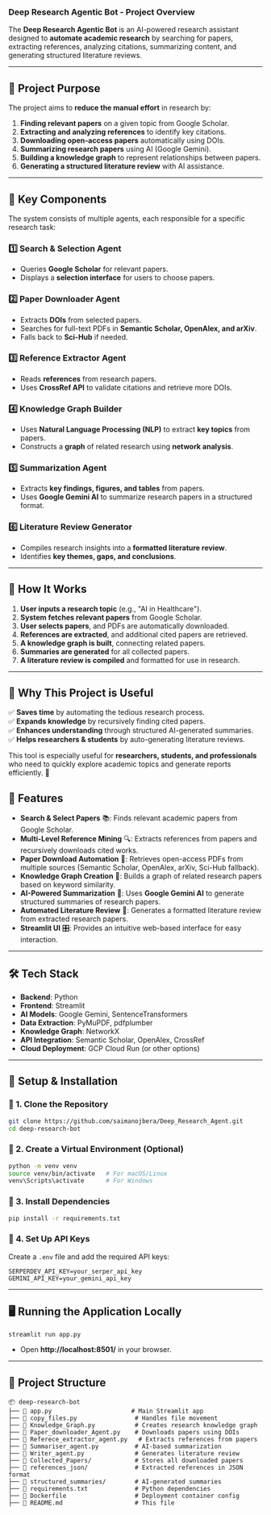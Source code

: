 ### **Deep Research Agentic Bot - Project Overview**  

The **Deep Research Agentic Bot** is an AI-powered research assistant designed to **automate academic research** by searching for papers, extracting references, analyzing citations, summarizing content, and generating structured literature reviews.  

---

## **🔹 Project Purpose**
The project aims to **reduce the manual effort** in research by:
1. **Finding relevant papers** on a given topic from Google Scholar.
2. **Extracting and analyzing references** to identify key citations.
3. **Downloading open-access papers** automatically using DOIs.
4. **Summarizing research papers** using AI (Google Gemini).
5. **Building a knowledge graph** to represent relationships between papers.
6. **Generating a structured literature review** with AI assistance.

---

## **🔹 Key Components**
The system consists of multiple agents, each responsible for a specific research task:

### **1️⃣ Search & Selection Agent**
- Queries **Google Scholar** for relevant papers.
- Displays a **selection interface** for users to choose papers.

### **2️⃣ Paper Downloader Agent**
- Extracts **DOIs** from selected papers.
- Searches for full-text PDFs in **Semantic Scholar, OpenAlex, and arXiv**.
- Falls back to **Sci-Hub** if needed.

### **3️⃣ Reference Extractor Agent**
- Reads **references** from research papers.
- Uses **CrossRef API** to validate citations and retrieve more DOIs.

### **4️⃣ Knowledge Graph Builder**
- Uses **Natural Language Processing (NLP)** to extract **key topics** from papers.
- Constructs a **graph** of related research using **network analysis**.

### **5️⃣ Summarization Agent**
- Extracts **key findings, figures, and tables** from papers.
- Uses **Google Gemini AI** to summarize research papers in a structured format.

### **6️⃣ Literature Review Generator**
- Compiles research insights into a **formatted literature review**.
- Identifies **key themes, gaps, and conclusions**.

---

## **🔹 How It Works**
1. **User inputs a research topic** (e.g., "AI in Healthcare").
2. **System fetches relevant papers** from Google Scholar.
3. **User selects papers**, and PDFs are automatically downloaded.
4. **References are extracted**, and additional cited papers are retrieved.
5. **A knowledge graph is built**, connecting related papers.
6. **Summaries are generated** for all collected papers.
7. **A literature review is compiled** and formatted for use in research.

---

## **🔹 Why This Project is Useful**
✅ **Saves time** by automating the tedious research process.  
✅ **Expands knowledge** by recursively finding cited papers.  
✅ **Enhances understanding** through structured AI-generated summaries.  
✅ **Helps researchers & students** by auto-generating literature reviews.  

This tool is especially useful for **researchers, students, and professionals** who need to quickly explore academic topics and generate reports efficiently. 🚀

## **📌 Features**
- **Search & Select Papers** 📚: Finds relevant academic papers from Google Scholar.  
- **Multi-Level Reference Mining** 🔍: Extracts references from papers and recursively downloads cited works.  
- **Paper Download Automation** 📄: Retrieves open-access PDFs from multiple sources (Semantic Scholar, OpenAlex, arXiv, Sci-Hub fallback).  
- **Knowledge Graph Creation** 🧠: Builds a graph of related research papers based on keyword similarity.  
- **AI-Powered Summarization** 🤖: Uses **Google Gemini AI** to generate structured summaries of research papers.  
- **Automated Literature Review** 📑: Generates a formatted literature review from extracted research papers.  
- **Streamlit UI** 🎛️: Provides an intuitive web-based interface for easy interaction.  

---

## **🛠️ Tech Stack**
- **Backend**: Python  
- **Frontend**: Streamlit  
- **AI Models**: Google Gemini, SentenceTransformers  
- **Data Extraction**: PyMuPDF, pdfplumber  
- **Knowledge Graph**: NetworkX  
- **API Integration**: Semantic Scholar, OpenAlex, CrossRef  
- **Cloud Deployment**: GCP Cloud Run (or other options)  

---

## **🚀 Setup & Installation**
### **🔹 1. Clone the Repository**
```bash
git clone https://github.com/saimanojbera/Deep_Research_Agent.git
cd deep-research-bot
```

### **🔹 2. Create a Virtual Environment (Optional)**
```bash
python -m venv venv
source venv/bin/activate   # For macOS/Linux
venv\Scripts\activate      # For Windows
```

### **🔹 3. Install Dependencies**
```bash
pip install -r requirements.txt
```

### **🔹 4. Set Up API Keys**
Create a `.env` file and add the required API keys:
```plaintext
SERPERDEV_API_KEY=your_serper_api_key
GEMINI_API_KEY=your_gemini_api_key
```

---

## **🖥️ Running the Application Locally**
```bash
streamlit run app.py
```
- Open **http://localhost:8501/** in your browser.

---

## **📂 Project Structure**
```
📦 deep-research-bot
├── 📜 app.py                      # Main Streamlit app
├── 📜 copy_files.py                # Handles file movement
├── 📜 Knowledge_Graph.py           # Creates research knowledge graph
├── 📜 Paper_downloader_Agent.py    # Downloads papers using DOIs
├── 📜 Referece_extractor_agent.py   # Extracts references from papers
├── 📜 Summariser_agent.py          # AI-based summarization
├── 📜 Writer_agent.py              # Generates literature review
├── 📂 Collected_Papers/            # Stores all downloaded papers
├── 📂 references_json/             # Extracted references in JSON format
├── 📂 structured_summaries/        # AI-generated summaries
├── 📜 requirements.txt             # Python dependencies
├── 📜 Dockerfile                   # Deployment container config
├── 📜 README.md                    # This file
```